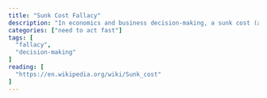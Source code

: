 ```yaml
---
title: "Sunk Cost Fallacy"
description: "In economics and business decision-making, a sunk cost (also known as retrospective cost) is a cost that has already been incurred and cannot be recovered."
categories: ["need to act fast"]
tags: [
  "fallacy",
  "decision-making"
]
reading: [
  "https://en.wikipedia.org/wiki/Sunk_cost"
]
---
```


